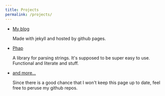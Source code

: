 ```yaml
---
title: Projects
permalink: /projects/
---
```


- [My blog](https://www.github.com/ylixir/ylixir.github.io)

  Made with jekyll and hosted by github pages.

- [Phap](https://www.github.com/ylixir/phap)

  A library for parsing strings. It's supposed to be super easy to use.
  Functional and literate and stuff.

- [and more...](https://www.github.com/ylixir/)

  Since there is a good chance that I won't keep this page up to date, feel free to peruse my github repos.